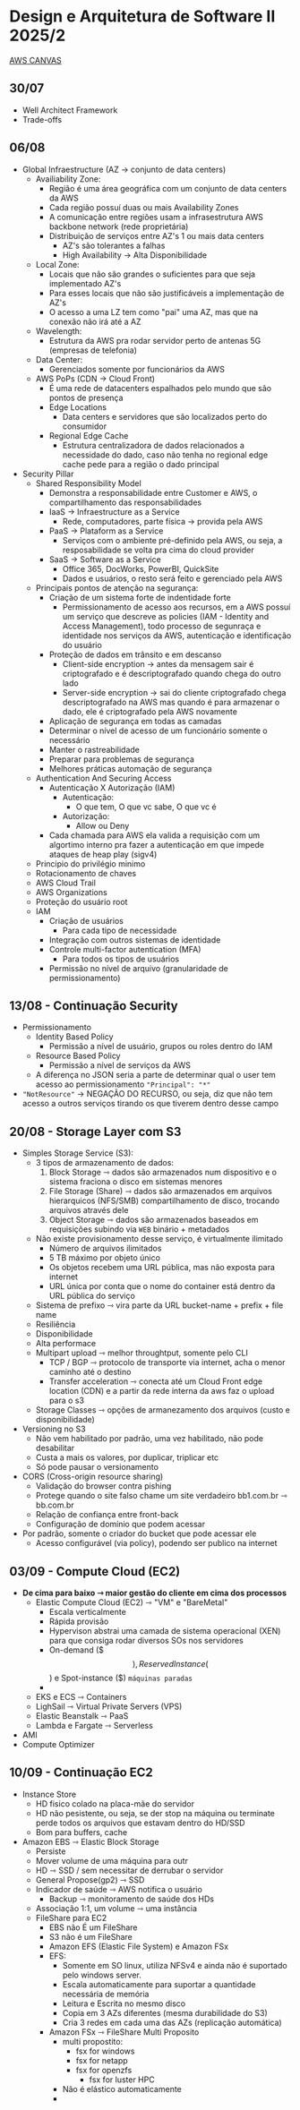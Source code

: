 # Design e Arquitetura de Software II 2025/2

[AWS CANVAS](https://awsacademy.instructure.com/courses/129676)

## 30/07

- Well Architect Framework
- Trade-offs

## 06/08

- Global Infraestructure (AZ -> conjunto de data centers)
  - Availiability Zone:
    - Região é uma área geográfica com um conjunto de data centers da AWS
    - Cada região possuí duas ou mais Availability Zones
    - A comunicação entre regiões usam a infrasestrutura AWS backbone network (rede proprietária)
    - Distribuição de serviços entre AZ's 1 ou mais data centers
      - AZ's são tolerantes a falhas
      - High Availability -> Alta Disponibilidade 
  - Local Zone:
    - Locais que não são grandes o suficientes para que seja implementado AZ's
    - Para esses locais que não são justificáveis a implementação de AZ's
    - O acesso a uma LZ tem como "pai" uma AZ, mas que na conexão não irá até a AZ
  - Wavelength:
    - Estrutura da AWS pra rodar servidor perto de antenas 5G (empresas de telefonia)
  - Data Center:
    - Gerenciados somente por funcionários da AWS
  - AWS PoPs (CDN -> Cloud Front)
    - É uma rede de datacenters espalhados pelo mundo que são pontos de presença
    - Edge Locations
      - Data centers e servidores que são localizados perto do consumidor
    - Regional Edge Cache
      - Estrutura centralizadora de dados relacionados a necessidade do dado, caso não tenha no regional edge cache pede para a região o dado principal
- Security Pillar
  - Shared Responsibility Model
    - Demonstra a responsabilidade entre Customer e AWS, o compartilhamento das responsabilidades
    - IaaS -> Infraestructure as a Service
      - Rede, computadores, parte física -> provida pela AWS
    - PaaS -> Plataform as a Service
      - Serviços com o ambiente pré-definido pela AWS, ou seja, a resposabilidade se volta pra cima do cloud provider
    - SaaS -> Software as a Service
      - Office 365, DocWorks, PowerBI, QuickSite
      - Dados e usuários, o resto será feito e gerenciado pela AWS
  - Principais pontos de atenção na segurança:
    - Criação de um sistema forte de indentidade forte
      - Permissionamento de acesso aos recursos, em a AWS possuí um serviço que descreve as policies (IAM - Identity and Access Management), todo processo de segunraça e identidade nos serviços da AWS, autenticação e identificação do usuário
    - Proteção de dados em trânsito e em descanso
      - Client-side encryption -> antes da mensagem sair é criptografado e é descriptografado quando chega do outro lado
      - Server-side encryption -> sai do cliente criptografado chega descriptografado na AWS mas quando é para armazenar o dado, ele é criptografado pela AWS novamente
    - Aplicação de segurança em todas as camadas
    - Determinar o nível de acesso de um funcionário somente o necessário
    - Manter o rastreabilidade
    - Preparar para problemas de segurança
    - Melhores práticas automação de segurança
  - Authentication And Securing Access
    - Autenticação X Autorização (IAM)
      - Autenticação:
        - O que tem, O que vc sabe, O que vc é
      - Autorização:
        - Allow ou Deny 
    - Cada chamada para AWS ela valida a requisição com um algortimo interno pra fazer a autenticação em que impede ataques de heap play (sigv4)
  - Principio do privilégio minimo
  - Rotacionamento de chaves
  - AWS Cloud Trail
  - AWS Organizations
  - Proteção do usuário root
  - IAM
    - Criação de usuários
      - Para cada tipo de necessidade
    - Integração com outros sistemas de identidade
    - Controle multi-factor autentication (MFA)
      - Para todos os tipos de usuários
    - Permissão no nível de arquivo (granularidade de permissionamento)

## 13/08 - Continuação Security

  - Permissionamento
    - Identity Based Policy
      - Permissão a nível de usuário, grupos ou roles dentro do IAM
    - Resource Based Policy
      - Permissão a nível de serviços da AWS
    - A diferença no JSON seria a parte de determinar qual o user tem acesso ao permissionamento `"Principal": "*"`
  - `"NotResource"` -> NEGAÇÃO DO RECURSO, ou seja, diz que não tem acesso a outros serviços tirando os que tiverem dentro desse campo

## 20/08 - Storage Layer com S3

  - Simples Storage Service (S3):
    - 3 tipos de armazenamento de dados:
      1. Block Storage ⇾ dados são armazenados num dispositivo e o sistema fraciona o disco em sistemas menores
      2. File Storage (Share) ⇾ dados são armazenados em arquivos hierarquicos (NFS/SMB) compartilhamento de disco, trocando arquivos através dele
      3. Object Storage ⇾ dados são armazenados baseados em requisições subindo via `WEB` binário + metadados
    - Não existe provisionamento desse serviço, é virtualmente ilimitado
      - Número de arquivos ilimitados
      - 5 TB máximo por objeto único
      - Os objetos recebem uma URL pública, mas não exposta para internet
      - URL única por conta que o nome do container está dentro da URL pública do serviço
    - Sistema de prefixo ⇾ vira parte da URL bucket-name + prefix + file name
    - Resiliência
    - Disponibilidade
    - Alta performace
    - Multipart upload ⇾ melhor throughtput, somente pelo CLI
      - TCP / BGP ⇾ protocolo de transporte via internet, acha o menor caminho até o destino
      - Transfer acceleration ⇾ conecta até um Cloud Front edge location (CDN) e a partir da rede interna da aws
      faz o upload para o s3
    - Storage Classes ⇾ opções de armanezamento dos arquivos (custo e disponibilidade)
  - Versioning no S3
    - Não vem habilitado por padrão, uma vez habilitado, não pode desabilitar
    - Custa a mais os valores, por duplicar, triplicar etc
    - Só pode pausar o versionamento
  - CORS (Cross-origin resource sharing)
    - Validação do browser contra pishing
    - Protege quando o site falso chame um site verdadeiro bb1.com.br ⇾ bb.com.br
    - Relação de confiança entre front-back
    - Configuração de domínio que podem acessar
  - Por padrão, somente o criador do bucket que pode acessar ele
    - Acesso configurável (via policy), podendo ser publico na internet

## 03/09 - Compute Cloud (EC2)

  - **De cima para baixo ⇾ maior gestão do cliente em cima dos processos**
    - Elastic Compute Cloud (EC2) ⇾ "VM" e "BareMetal"
      - Escala verticalmente
      - Rápida provisão
      - Hypervison abstrai uma camada de sistema operacional (XEN) para que
      consiga rodar diversos SOs nos servidores
      - On-demand ($$$), Reserved Instance ($$) e Spot-instance ($) `máquinas paradas`
      - 
    - EKS e ECS ⇾ Containers
    - LighSail ⇾ Virtual Private Servers (VPS)
    - Elastic Beanstalk ⇾ PaaS
    - Lambda e Fargate ⇾ Serverless
  - AMI
  - Compute Optimizer

## 10/09 - Continuação EC2

  - Instance Store
    - HD fisico colado na placa-mãe do servidor
    - HD não pesistente, ou seja, se der stop na máquina ou terminate
    perde todos os arquivos que estavam dentro do HD/SSD
    - Bom para buffers, cache
  - Amazon EBS ⇾ Elastic Block Storage
    - Persiste
    - Mover volume de uma máquina para outr 
    - HD ⇾ SSD / sem necessitar de derrubar o servidor
    - General Propose(gp2) ⇾ SSD
    - Indicador de saúde ⇾ AWS notifica o usuário
      - Backup ⇾ monitoramento de saúde dos HDs
    - Associação 1:1, um volume ⇾ uma instância
    - FileShare para EC2
      - EBS não É um FileShare
      - S3 não é um FileShare
      - Amazon EFS (Elastic File System) e Amazon FSx 
      - EFS:
        - Somente em SO linux, utiliza NFSv4 e ainda não é suportado
        pelo windows server.
        - Escala automaticamente para suportar a quantidade necessária de
        memória
        - Leitura e Escrita no mesmo disco
        - Copia em 3 AZs diferentes (mesma durabilidade do S3)
        - Cria 3 redes em cada uma das AZs (replicação automática)
      - Amazon FSx ⇾ FileShare Multi Proposito
        - multi propostito:
          - fsx for windows
          - fsx for netapp
          - fsx for openzfs
            - fsx for luster HPC
        - Não é elástico automaticamente
        - 










